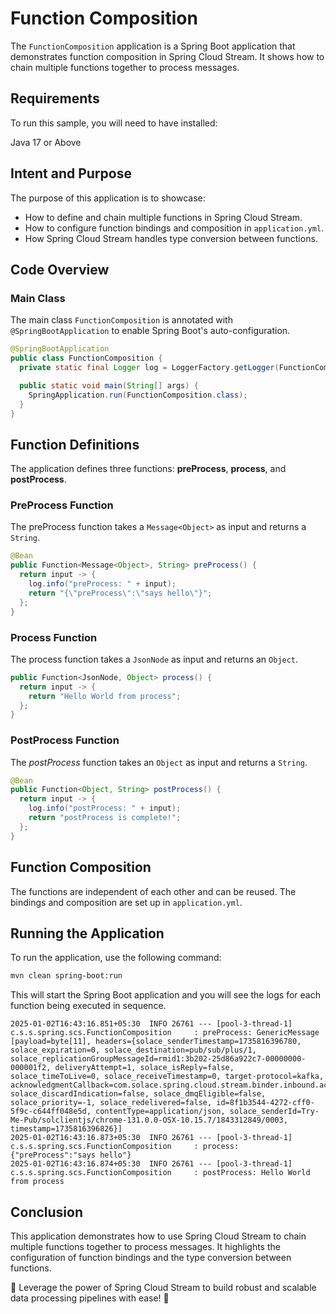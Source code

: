 # Function Composition

The `FunctionComposition` application is a Spring Boot application that demonstrates function composition in Spring Cloud Stream. It shows how to chain multiple functions together to process messages.

## Requirements

To run this sample, you will need to have installed:

Java 17 or Above

## Intent and Purpose

The purpose of this application is to showcase:
- How to define and chain multiple functions in Spring Cloud Stream.
- How to configure function bindings and composition in `application.yml`.
- How Spring Cloud Stream handles type conversion between functions.

## Code Overview

### Main Class

The main class `FunctionComposition` is annotated with `@SpringBootApplication` to enable Spring Boot's auto-configuration.

```java
@SpringBootApplication
public class FunctionComposition {
  private static final Logger log = LoggerFactory.getLogger(FunctionComposition.class);

  public static void main(String[] args) {
    SpringApplication.run(FunctionComposition.class);
  }
}
```

## Function Definitions
The application defines three functions: **preProcess**, **process**, and **postProcess**.

### PreProcess Function
The preProcess function takes a ```Message<Object>``` as input and returns a ```String```.

```java
@Bean
public Function<Message<Object>, String> preProcess() {
  return input -> {
    log.info("preProcess: " + input);
    return "{\"preProcess\":\"says hello\"}";
  };
}
```

### Process Function
The process function takes a ```JsonNode``` as input and returns an ```Object```.

```java
public Function<JsonNode, Object> process() {
  return input -> {
    return "Hello World from process";
  };
}
```

### PostProcess Function
The *postProcess* function takes an ```Object``` as input and returns a ```String```.

```java
@Bean
public Function<Object, String> postProcess() {
  return input -> {
    log.info("postProcess: " + input);
    return "postProcess is complete!";
  };
}
```

## Function Composition
The functions are independent of each other and can be reused. The bindings and composition are set up in ```application.yml```.

## Running the Application
To run the application, use the following command:

```sh
mvn clean spring-boot:run
```

This will start the Spring Boot application and you will see the logs for each function being executed in sequence.

```log
2025-01-02T16:43:16.851+05:30  INFO 26761 --- [pool-3-thread-1] c.s.s.spring.scs.FunctionComposition     : preProcess: GenericMessage [payload=byte[11], headers={solace_senderTimestamp=1735816396780, solace_expiration=0, solace_destination=pub/sub/plus/1, solace_replicationGroupMessageId=rmid1:3b202-25d86a922c7-00000000-000001f2, deliveryAttempt=1, solace_isReply=false, solace_timeToLive=0, solace_receiveTimestamp=0, target-protocol=kafka, acknowledgmentCallback=com.solace.spring.cloud.stream.binder.inbound.acknowledge.JCSMPAcknowledgementCallback@ec473380, solace_discardIndication=false, solace_dmqEligible=false, solace_priority=-1, solace_redelivered=false, id=8f1b3544-4272-cff0-5f9c-c644ff048e5d, contentType=application/json, solace_senderId=Try-Me-Pub/solclientjs/chrome-131.0.0-OSX-10.15.7/1843312849/0003, timestamp=1735816396826}]
2025-01-02T16:43:16.873+05:30  INFO 26761 --- [pool-3-thread-1] c.s.s.spring.scs.FunctionComposition     : process: {"preProcess":"says hello"}
2025-01-02T16:43:16.874+05:30  INFO 26761 --- [pool-3-thread-1] c.s.s.spring.scs.FunctionComposition     : postProcess: Hello World from process
```

## Conclusion

This application demonstrates how to use Spring Cloud Stream to chain multiple functions together to process messages. It highlights the configuration of function bindings and the type conversion between functions.

🚀 Leverage the power of Spring Cloud Stream to build robust and scalable data processing pipelines with ease! 🚀

